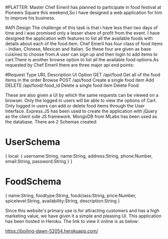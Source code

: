 #PLATTER: 
Master Chef Emeril has planned to participate in food festival at Pioneers Square this weekend,So I have designed a web application for him to improve his business.

#API Design
The challenge of this task is that i have less than two days of time and i was promised only a lesser share of profit from the event.
I have designed the application with features to list all the available foods with details about each of the food item. Chef Emeril has four class of food items - Indian, Chinese, Mexican and Italian. So these four are given as base cuisines to choose from.A user can sign up and then login to add items to cart.There is another browse option to list all the available food options.As requested by Chef Emeril there are three major api end points:


#Request Type	                URL                     Description                                     UI Option
GET	                        /api/food	        Get all of the food items in the order          Browse
POST	                        /api/food	        Create a single food item                       Add
DELETE	                        /api/food/:food_id	Delete a single food item                       Delete Food

These are also given a UI by which the same requests can be viewed on a browser. Only the logged in users will be able to view the options of Cart. Only logged in users can add or delete food items through the User Interface. Express.JS has been used to create the application with jQuery as the client side JS framework. MongoDB from MLabs has been used as the database. There are 2 Schemas created:

# UserSchema
{
        local: {
	        username:String,
	        name:String,
	        address:String,
	        phone:Number,
                email:String,
                password:String
        }
}

# FoodSchema
{
        name:String,
        foodtype:String,
        foodclass:String,
        price:Number,
        spicelevel:String,
        availability:String,
        description:String
}

Since this website's primary use is for attracting customers and has a high marketing value, we have given it a simple and pleasing UI. This application has been hosted in Heroku. The link to view it online is as below:

https://boiling-dawn-52054.herokuapp.com/
